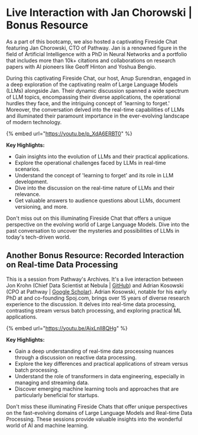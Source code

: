 # Live Interaction with Jan Chorowski | Bonus Resource

As a part of this bootcamp, we also hosted a captivating Fireside Chat featuring Jan Chorowski, CTO of Pathway. Jan is a renowned figure in the field of Artificial Intelligence with a PhD in Neural Networks and a portfolio that includes more than 10k+ citations and collaborations on research papers with AI pioneers like Geoff Hinton and Yoshua Bengio.

During this captivating Fireside Chat, our host, Anup Surendran, engaged in a deep exploration of the captivating realm of Large Language Models (LLMs) alongside Jan. Their dynamic discussion spanned a wide spectrum of LLM topics, encompassing their diverse applications, the operational hurdles they face, and the intriguing concept of 'learning to forget.' Moreover, the conversation delved into the real-time capabilities of LLMs and illuminated their paramount importance in the ever-evolving landscape of modern technology.

{% embed url="https://youtu.be/p_XdA6ERBT0" %}

**Key Highlights:**

* Gain insights into the evolution of LLMs and their practical applications.
* Explore the operational challenges faced by LLMs in real-time scenarios.
* Understand the concept of 'learning to forget' and its role in LLM development.
* Dive into the discussion on the real-time nature of LLMs and their relevance.
* Get valuable answers to audience questions about LLMs, document versioning, and more.

Don't miss out on this illuminating Fireside Chat that offers a unique perspective on the evolving world of Large Language Models. Dive into the past conversation to uncover the mysteries and possibilities of LLMs in today's tech-driven world.

## Another Bonus Resource: Recorded Interaction on Real-time Data Processing

This is a session from Pathway's Archives. It's a live interaction between Jon Krohn (Chief Data Scientist at Nebula | [GitHub](https://github.com/jonkrohn)) and Adrian Kosowski (CPO at Pathway | [Google Scholar](https://scholar.google.com/citations?user=om8De\_0AAAAJ\&hl=en)). Adrian Kosowski, notable for his early PhD at and co-founding Spoj.com, brings over 15 years of diverse research experience to the discussion. It delves into real-time data processing, contrasting stream versus batch processing, and exploring practical ML applications.

{% embed url="https://youtu.be/AjxLnll8QHg" %}

**Key Highlights:**

* Gain a deep understanding of real-time data processing nuances through a discussion on reactive data processing.
* Explore the key differences and practical applications of stream versus batch processing.
* Understand the role of transformers in data engineering, especially in managing and streaming data.
* Discover emerging machine learning tools and approaches that are particularly beneficial for startups.

Don't miss these illuminating Fireside Chats that offer unique perspectives on the fast-evolving domains of Large Language Models and Real-time Data Processing. These sessions provide valuable insights into the wonderful world of AI and machine learning.
